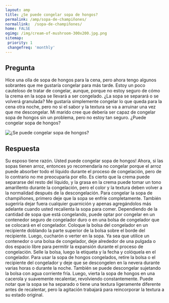 ```yaml
---
layout: amp
title: ¿Se puede congelar sopa de hongos?  
permalink: /amp/sopa-de-champiñones/
normallink:  /sopa-de-champiñones/
home: FALSE
ogimg: /img/cream-of-mushroom-300x200.jpg.png
sitemap:
 priority: 1
 changefreq: 'monthly'
---
```




## Pregunta

Hice una olla de sopa de hongos para la cena, pero ahora tengo algunos sobrantes que me gustaría congelar para más tarde. Estoy un poco cauteloso de tratar de congelar, aunque, porque no estoy seguro de cómo la crema en la sopa se llevará a ser congelado. ¿La sopa se separará o se volverá granulada? Me gustaría simplemente congelar lo que queda para la cena otra noche, pero no si el sabor y la textura se va a arruinar una vez que me descongelar. Mi marido cree que debería ser capaz de congelar sopa de hongos sin un problema, pero no estoy tan seguro. ¿Puede congelar sopa de hongos?


![¿Se puede congelar sopa de hongos?](https://sepuedecongelar.com/img/cream-of-mushroom-300x200.jpg "¿Se puede congelar sopa de hongos?" )


## Respuesta

Su esposo tiene razón. Usted puede congelar sopa de hongos! Ahora, si las sopas tienen arroz, entonces yo recomendaría no congelar porque el arroz puede absorber todo el líquido durante el proceso de congelación, pero de lo contrario no me preocuparía por ello. Es cierto que la crema puede separarse del resto del líquido, y la grasa en la crema puede tomar un tono amarillento durante la congelación, pero el color y la textura deben volver a la normalidad después de la descongelación.
Para congelar la sopa de champiñones, primero deje que la sopa se enfríe completamente. También sugeriría dejar fuera cualquier guarnición y apenas agregándolos más adelante cuando usted recalienta la sopa para comer. Dependiendo de la cantidad de sopa que está congelando, puede optar por congelar en un contenedor seguro de congelador duro o en una bolsa de congelador que se colocará en el congelador. Coloque la bolsa del congelador en un recipiente doblando la parte superior de la bolsa sobre el borde del recipiente. Luego, cucharón o verter en la sopa. Ya sea que utilice un contenedor o una bolsa de congelador, deje alrededor de una pulgada o dos espacio libre para permitir la expansión durante el proceso de congelación. Selle la bolsa, luego la etiqueta y la fecha y colóquela en el congelador.
Para usar la sopa de hongos congelados, retire la bolsa o el recipiente del congelador y deje que se descongelen en la nevera durante varias horas o durante la noche. También se puede descongelar sujetando la bolsa con agua corriente fría. Luego, vierta la sopa de hongos en una cacerola y suavemente recalentar, revolviendo constantemente. Puede notar que la sopa se ha separado o tiene una textura ligeramente diferente antes de recalentar, pero la agitación trabajará para reincorporar la textura a su estado original.
